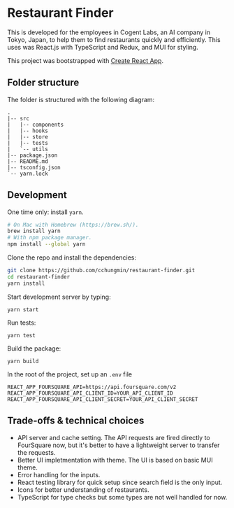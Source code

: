 # Restaurant Finder

This is developed for the employees in Cogent Labs, an AI company in Tokyo, Japan, to help them to find restaurants quickly and efficiently. This uses was React.js with TypeScript and Redux, and MUI for styling.

This project was bootstrapped with [Create React App](https://github.com/facebook/create-react-app).

## Folder structure

The folder is structured with the following diagram:

```
.
|-- src
|   |-- components
|   |-- hooks
|   |-- store
|   |-- tests
|   `-- utils
|-- package.json
|-- README.md
|-- tsconfig.json
`-- yarn.lock
```

## Development

One time only: install `yarn`.

```bash
# On Mac with Homebrew (https://brew.sh/).
brew install yarn
# With npm package manager.
npm install --global yarn
```

Clone the repo and install the dependencies:

```bash
git clone https://github.com/cchungmin/restaurant-finder.git
cd restaurant-finder
yarn install
```

Start development server by typing:

```
yarn start
```

Run tests:

```
yarn test
```

Build the package:

```
yarn build
```

In the root of the project, set up an `.env` file

```
REACT_APP_FOURSQUARE_API=https://api.foursquare.com/v2
REACT_APP_FOURSQUARE_API_CLIENT_ID=YOUR_API_CLIENT_ID
REACT_APP_FOURSQUARE_API_CLIENT_SECRET=YOUR_API_CLIENT_SECRET
```

## Trade-offs & technical choices

- API server and cache setting. The API requests are fired directly to FourSquare now, but it's better to have a lightweight server to transfer the requests.
- Better UI impletmentation with theme. The UI is based on basic MUI theme.
- Error handling for the inputs.
- React testing library for quick setup since search field is the only input.
- Icons for better understanding of restaurants.
- TypeScript for type checks but some types are not well handled for now.
